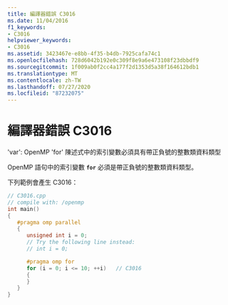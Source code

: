 ```yaml
---
title: 編譯器錯誤 C3016
ms.date: 11/04/2016
f1_keywords:
- C3016
helpviewer_keywords:
- C3016
ms.assetid: 3423467e-e8bb-4f35-b4db-7925cafa74c1
ms.openlocfilehash: 728d6042b192e0c309f8e9a6e473108f23dbbdf9
ms.sourcegitcommit: 1f009ab0f2cc4a177f2d1353d5a38f164612bdb1
ms.translationtype: MT
ms.contentlocale: zh-TW
ms.lasthandoff: 07/27/2020
ms.locfileid: "87232075"
---
```

# <a name="compiler-error-c3016"></a>編譯器錯誤 C3016

'var': OpenMP 'for' 陳述式中的索引變數必須具有帶正負號的整數類資料類型

OpenMP 語句中的索引變數 **`for`** 必須是帶正負號的整數類資料類型。

下列範例會產生 C3016：

```cpp
// C3016.cpp
// compile with: /openmp
int main()
{
   #pragma omp parallel
   {
      unsigned int i = 0;
      // Try the following line instead:
      // int i = 0;

      #pragma omp for
      for (i = 0; i <= 10; ++i)   // C3016
      {
      }
   }
}
```
